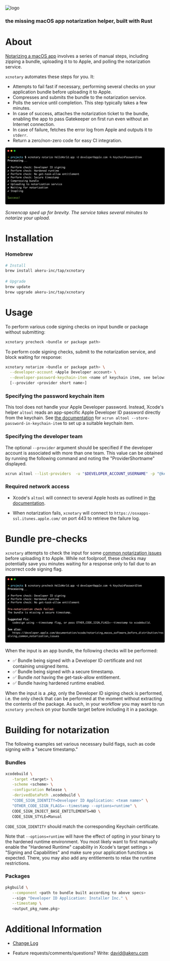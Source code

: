 ![logo](/docs/images/logo.png)

### the missing macOS app notarization helper, built with Rust

# About

[Notarizing a macOS app](https://developer.apple.com/documentation/xcode/notarizing_macos_software_before_distribution) involves a series of manual steps, including zipping a bundle, uploading it to to Apple, and polling the notarization service.

`xcnotary` automates these steps for you. It:

- Attempts to fail fast if necessary, performing several checks on your application bundle before uploading it to Apple.
- Compresses and submits the bundle to the notarization service.
- Polls the service until completion. This step typically takes a few minutes.
- In case of success, attaches the notarization ticket to the bundle, enabling the app to pass Gatekeeper on first run even without an Internet connection.
- In case of failure, fetches the error log from Apple and outputs it to `stderr`.
- Return a zero/non-zero code for easy CI integration.

![Notarization](/docs/images/notarize.png)

*Screencap sped up for brevity. The service takes several minutes to notarize your upload.*

# Installation

### Homebrew

```sh
# Install
brew install akeru-inc/tap/xcnotary

# Upgrade
brew update
brew upgrade akeru-inc/tap/xcnotary
```

# Usage

To perform various code signing checks on input bundle or package without submitting:

```sh
xcnotary precheck <bundle or package path>
```

To perform code signing checks, submit to the notarization service, and block waiting for response:

```sh
xcnotary notarize <bundle or package path> \
  --developer-account <Apple Developer account> \
  --developer-password-keychain-item <name of keychain item, see below>
  [--provider <provider short name>]
```

### Specifying the password keychain item

This tool does not handle your Apple Developer password. Instead, Xcode's helper `altool` reads an app-specific Apple Developer ID password directly from the keychain. See [the documentation](https://developer.apple.com/documentation/xcode/notarizing_macos_software_before_distribution/customizing_the_notarization_workflow#3087734) for `xcrun altool --store-password-in-keychain-item` to set up a suitable keychain item.

### Specifying the developer team

The optional `--provider` argument should be specified if the developer account is associated with more than one team. This value can be obtained by running the following command and noting the "ProviderShortname" displayed.

```sh
xcrun altool --list-providers  -u "$DEVELOPER_ACCOUNT_USERNAME" -p "@keychain:$PASSWORD_KEYCHAIN_ITEM"
```

### Required network access

- Xcode's `altool` will connect to several Apple hosts as outlined in [the documentation](https://developer.apple.com/documentation/xcode/notarizing_macos_software_before_distribution/customizing_the_notarization_workflow).

- When notarization fails, `xcnotary` will connect to `https://osxapps-ssl.itunes.apple.com/` on port 443 to retrieve the failure log.

# Bundle pre-checks

`xcnotary` attempts to check the input for some [common notarization issues](https://developer.apple.com/documentation/xcode/notarizing_macos_software_before_distribution/resolving_common_notarization_issues) before uploading it to Apple. While not foolproof, these checks may potentially save you minutes waiting for a response only to fail due to an incorrect code signing flag.

![Bundle pre-check](/docs/images/precheck.png)

When the input is an app bundle, the following checks will be performed:

- ✅ Bundle being signed with a Developer ID certificate and not containing unsigned items.
- ✅ Bundle being signed with a secure timestamp.
- ✅ Bundle *not* having the get-task-allow entitlement.
- ✅ Bundle having hardened runtime enabled.

When the input is a *.pkg*, only the Developer ID signing check is performed, i.e. the only check that can be performed at the moment without extracting the contents of the package. As such, in your workflow you may want to run `xcnotary precheck` on your bundle target before including it in a package.

# Building for notarization

The following examples set various necessary build flags, such as code signing with a "secure timestamp."

### Bundles

```sh
xcodebuild \
   -target <target> \
   -scheme <scheme> \
   -configuration Release \
   -derivedDataPath .xcodebuild \
   "CODE_SIGN_IDENTITY=Developer ID Application: <team name>" \
   "OTHER_CODE_SIGN_FLAGS=--timestamp --options=runtime" \
   CODE_SIGN_INJECT_BASE_ENTITLEMENTS=NO \
   CODE_SIGN_STYLE=Manual
```

`CODE_SIGN_IDENTITY` should match the corresponding Keychain certificate.

Note that `--options=runtime` will have the effect of opting in your binary to the hardened runtime environment. You most likely want to first manually enable the "Hardened Runtime" capability in Xcode's target settings > "Signing and Capabilities" and make sure your application functions as expected. There, you may also add any entitlements to relax the runtime restrictions.

### Packages

```sh
pkgbuild \
   --component <path to bundle built according to above specs>
   --sign "Developer ID Application: Installer Inc." \
   --timestamp \
   <output_pkg_name.pkg>
```

# Additional Information

- [Change Log](CHANGELOG.md)

- Feature requests/comments/questions? Write: david@akeru.com
